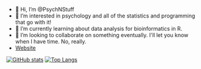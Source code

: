 - 👋 Hi, I’m @PsychNStuff
- 👀 I’m interested in psychology and all of the statistics and programming that go with it!
- 🌱 I’m currently learning about data analysis for bioinformatics in R.
- 💞️ I’m looking to collaborate on something eventually. I'll let you know when I have time. No, really.
- [Website](https://psychnstuff.github.io/)

[![GitHub stats](https://github-readme-stats.vercel.app/api?username=PsychNStuff&theme=github_dark&show_icons=true&count_private=true)](https://github.com/psychnstuff/github-readme-stats)
[![Top Langs](https://github-readme-stats.vercel.app/api/top-langs/?username=PsychNStuff&theme=github_dark&show_icons=true&count_private=true)](https://github.com/PsychNStuff/github-readme-stats)

<!---
PsychNStuff/PsychNStuff is a ✨ special ✨ repository because its `README.md` (this file) appears on your GitHub profile.
You can click the Preview link to take a look at your changes.
--->
